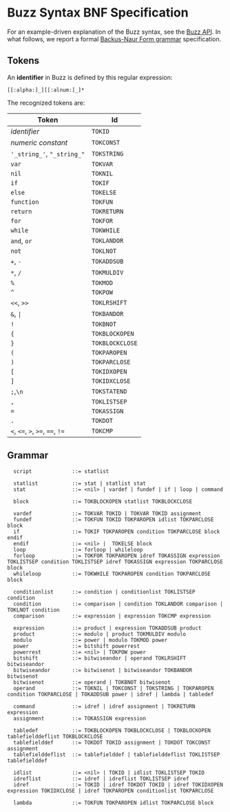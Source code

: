 # Buzz Syntax BNF Specification

For an example-driven explanation of the Buzz syntax, see the [Buzz API](../api.md). In what follows, we report a formal [Backus-Naur Form grammar](https://en.wikipedia.org/wiki/Backus%E2%80%93Naur_Form) specification.

## Tokens

An **identifier** in Buzz is defined by this regular expression:

```
[[:alpha:]_][[:alnum:]_]*
```

The recognized tokens are:

| Token                                 | Id              |
| ------------------------------------- | --------------- |
| *identifier*                          | `TOKID`         |
| *numeric constant*                    | `TOKCONST`      |
| `'_string_'`, `"_string_"`            | `TOKSTRING`     |
| `var`                                 | `TOKVAR`        |
| `nil`                                 | `TOKNIL`        |
| `if`                                  | `TOKIF`         |
| `else`                                | `TOKELSE`       |
| `function`                            | `TOKFUN`        |
| `return`                              | `TOKRETURN`     |
| `for`                                 | `TOKFOR`        |
| `while`                               | `TOKWHILE`      |
| `and`, `or`                           | `TOKLANDOR`     |
| `not`                                 | `TOKLNOT`       |
| `+`, `-`                              | `TOKADDSUB`     |
| `*`, `/`                              | `TOKMULDIV`     |
| `%`                                   | `TOKMOD`        |
| `^`                                   | `TOKPOW`        |
| `<<`, `>>`                            | `TOKLRSHIFT`    |
| `&`, `\|`                              | `TOKBANDOR`     |
| `!`                                   | `TOKBNOT`       |
| `{`                                   | `TOKBLOCKOPEN`  |
| `}`                                   | `TOKBLOCKCLOSE` |
| `(`                                   | `TOKPAROPEN`    |
| `)`                                   | `TOKPARCLOSE`   |
| `[`                                   | `TOKIDXOPEN`    |
| `]`                                   | `TOKIDXCLOSE`   |
| `;`,`\n`                              | `TOKSTATEND`    |
| `,`                                   | `TOKLISTSEP`    |
| `=`                                   | `TOKASSIGN`     |
| `.`                                   | `TOKDOT`        |
| `<`, `<=`, `>`, `>=`, `==`, `!=`      | `TOKCMP`        |

## Grammar
```
  script             ::= statlist
```

```
  statlist           ::= stat | statlist stat
  stat               ::= <nil> | vardef | fundef | if | loop | command
```

```
  block              ::= TOKBLOCKOPEN statlist TOKBLOCKCLOSE
```

```
  vardef             ::= TOKVAR TOKID | TOKVAR TOKID assignment
  fundef             ::= TOKFUN TOKID TOKPAROPEN idlist TOKPARCLOSE block
  if                 ::= TOKIF TOKPAROPEN condition TOKPARCLOSE block endif
  endif              ::= <nil> |  TOKELSE block
  loop               ::= forloop | whileloop
  forloop            ::= TOKFOR TOKPAROPEN idref TOKASSIGN expression TOKLISTSEP condition TOKLISTSEP idref TOKASSIGN expression TOKPARCLOSE block
  whileloop          ::= TOKWHILE TOKPAROPEN condition TOKPARCLOSE block
```

```
  conditionlist      ::= condition | conditionlist TOKLISTSEP condition
  condition          ::= comparison | condition TOKLANDOR comparison | TOKLNOT condition
  comparison         ::= expression | expression TOKCMP expression
```

```
  expression         ::= product | expression TOKADDSUB product
  product            ::= modulo | product TOKMULDIV modulo
  modulo             ::= power | modulo TOKMOD power
  power              ::= bitshift powerrest
  powerrest          ::= <nil> | TOKPOW power
  bitshift           ::= bitwiseandor | operand TOKLRSHIFT bitwiseandor
  bitwiseandor       ::= bitwisenot | bitwiseandor TOKBANDOR bitwisenot
  bitwisenot         ::= operand | TOKBNOT bitwisenot
  operand            ::= TOKNIL | TOKCONST | TOKSTRING | TOKPAROPEN condition TOKPARCLOSE | TOKADDSUB power | idref | lambda | tabledef
```

```
  command            ::= idref | idref assignment | TOKRETURN expression
  assignment         ::= TOKASSIGN expression
```

```
  tabledef           ::= TOKBLOCKOPEN TOKBLOCKCLOSE | TOKBLOCKOPEN tablefielddeflist TOKBLOCKCLOSE
  tablefielddef      ::= TOKDOT TOKID assignment | TOKDOT TOKCONST assignment
  tablefielddeflist  ::= tablefielddef | tablefielddeflist TOKLISTSEP tablefielddef
```

```
  idlist             ::= <nil> | TOKID | idlist TOKLISTSEP TOKID
  idreflist          ::= idref | idreflist TOKLISTSEP idref
  idref              ::= TOKID | idref TOKDOT TOKID | idref TOKIDXOPEN expression TOKIDXCLOSE | idref TOKPAROPEN conditionlist TOKPARCLOSE
```

```
  lambda             ::= TOKFUN TOKPAROPEN idlist TOKPARCLOSE block
```

